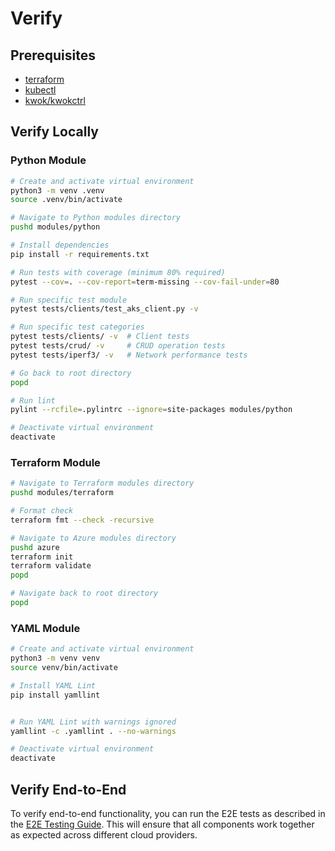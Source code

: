 # Verify

## Prerequisites

* [terraform](https://developer.hashicorp.com/terraform/install)
* [kubectl](https://kubernetes.io/docs/tasks/tools/install-kubectl-linux/)
* [kwok/kwokctrl](https://kwok.sigs.k8s.io/docs/user/installation/)

## Verify Locally

### Python Module

```bash
# Create and activate virtual environment
python3 -m venv .venv
source .venv/bin/activate

# Navigate to Python modules directory
pushd modules/python

# Install dependencies
pip install -r requirements.txt

# Run tests with coverage (minimum 80% required)
pytest --cov=. --cov-report=term-missing --cov-fail-under=80

# Run specific test module
pytest tests/clients/test_aks_client.py -v

# Run specific test categories
pytest tests/clients/ -v  # Client tests
pytest tests/crud/ -v     # CRUD operation tests
pytest tests/iperf3/ -v   # Network performance tests

# Go back to root directory
popd

# Run lint
pylint --rcfile=.pylintrc --ignore=site-packages modules/python

# Deactivate virtual environment
deactivate
```

### Terraform Module

```bash
# Navigate to Terraform modules directory
pushd modules/terraform

# Format check
terraform fmt --check -recursive

# Navigate to Azure modules directory
pushd azure
terraform init
terraform validate
popd

# Navigate back to root directory
popd
```

### YAML Module

```bash
# Create and activate virtual environment
python3 -m venv venv
source venv/bin/activate

# Install YAML Lint
pip install yamllint


# Run YAML Lint with warnings ignored
yamllint -c .yamllint . --no-warnings

# Deactivate virtual environment
deactivate
```

## Verify End-to-End

To verify end-to-end functionality, you can run the E2E tests as described in the [E2E Testing Guide](e2e-testing.md). This will ensure that all components work together as expected across different cloud providers.